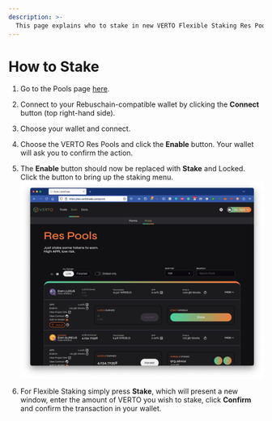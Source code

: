```yaml
---
description: >-
  This page explains who to stake in new VERTO Flexible Staking Res Pools.
---
```


# How to Stake

1. Go to the Pools page [here](https://vertotrade.com/pools).

2. Connect to your Rebuschain-compatible wallet by clicking the **Connect** button (top right-hand side).

3. Choose your wallet and connect.

4. Choose the VERTO Res Pools and click the **Enable** button. Your wallet will ask you to confirm the action.

5. The **Enable** button should now be replaced with **Stake** and Locked. Click the button to bring up the staking menu.
![*Note that actual values will vary](/public/assets/res-pool-stake.png)

6. For Flexible Staking simply press **Stake**, which will present a new window, enter the amount of VERTO you wish to stake, click **Confirm** and confirm the transaction in your wallet.
